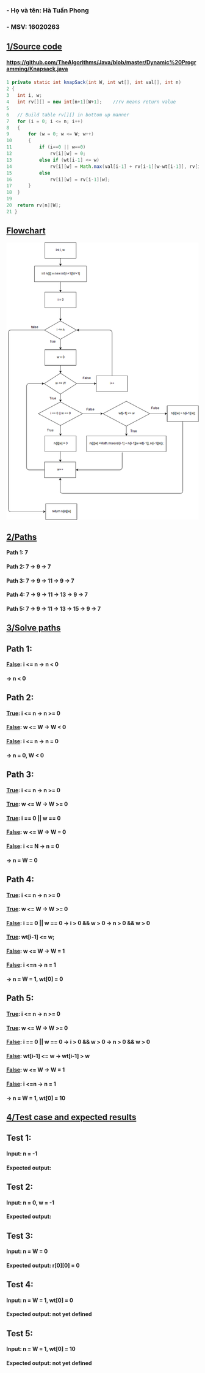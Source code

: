 ### **- Họ và tên: Hà Tuấn Phong**
### **- MSV: 16020263**
## **<u>1/Source code</u>**
#### https://github.com/TheAlgorithms/Java/blob/master/Dynamic%20Programming/Knapsack.java
```Java
1 private static int knapSack(int W, int wt[], int val[], int n)
2 {
3 	int i, w;
4 	int rv[][] = new int[n+1][W+1];    //rv means return value
5 	
6 	// Build table rv[][] in bottom up manner
7 	for (i = 0; i <= n; i++)
8 	{
9 		for (w = 0; w <= W; w++)
10		{
11			if (i==0 || w==0)
12				rv[i][w] = 0;
13			else if (wt[i-1] <= w)
14				rv[i][w] = Math.max(val[i-1] + rv[i-1][w-wt[i-1]], rv[i-1][w]);
15			else
16				rv[i][w] = rv[i-1][w];
17		}
18	}
19	
20	return rv[n][W];
21 }
```
## **<u>Flowchart</u>**
![](Knapsack.png)

## **<u>2/Paths</u>**
#### **Path 1:** 7
#### **Path 2:** 7 &rarr; 9 &rarr; 7
#### **Path 3:** 7 &rarr; 9 &rarr; 11 &rarr; 9 &rarr; 7
#### **Path 4:** 7 &rarr; 9 &rarr; 11 &rarr; 13 &rarr; 9 &rarr; 7 
#### **Path 5:** 7 &rarr; 9 &rarr; 11 &rarr; 13 &rarr; 15 &rarr; 9 &rarr; 7

## **<u>3/Solve paths</u>**
## **Path 1:**
#### **<u>False</u>**: i <= n &rarr; n < 0
#### &rarr; n < 0
## **Path 2:**
#### **<u>True</u>**: i <= n &rarr; n >= 0
#### **<u>False</u>**: w <= W &rarr; W < 0
#### **<u>False</u>**: i <= n &rarr; n = 0
#### &rarr; n = 0, W < 0
## **Path 3:**
#### **<u>True</u>**: i <= n &rarr; n >= 0
#### **<u>True</u>**: w <= W &rarr; W >= 0
#### **<u>True</u>**: i == 0 || w == 0
#### **<u>False</u>**: w <= W &rarr; W = 0
#### **<u>False</u>**: i <= N &rarr; n = 0
#### &rarr; n = W = 0
## **Path 4:**
#### **<u>True</u>**: i <= n &rarr; n >= 0
#### **<u>True</u>**: w <= W &rarr; W >= 0
#### **<u>False</u>**: i == 0 || w == 0 &rarr; i > 0 && w > 0 &rarr; n > 0 && w > 0
#### **<u>True</u>**: wt[i-1] <= w;
#### **<u>False</u>**: w <= W &rarr; W = 1
#### **<u>False</u>**: i <=n &rarr; n = 1
#### &rarr; n = W = 1, wt[0] = 0
## **Path 5:**
#### **<u>True</u>**: i <= n &rarr; n >= 0
#### **<u>True</u>**: w <= W &rarr; W >= 0
#### **<u>False</u>**: i == 0 || w == 0 &rarr; i > 0 && w > 0 &rarr; n > 0 && w > 0
#### **<u>False</u>**: wt[i-1] <= w &rarr; wt[i-1] > w
#### **<u>False</u>**: w <= W &rarr; W = 1
#### **<u>False</u>**: i <=n &rarr; n = 1
#### &rarr; n = W = 1, wt[0] = 10
## **<u>4/Test case and expected results</u>**
## **Test 1:**
#### **Input**: n = -1
#### **Expected output**: 
## **Test 2:**
#### **Input**: n = 0, w = -1
#### **Expected output**: 
## **Test 3:**
#### **Input**: n = W = 0
#### **Expected output**: r[0][0] = 0
## **Test 4:**
#### **Input**: n = W = 1, wt[0] = 0
#### **Expected output**: not yet defined
## **Test 5:**
#### **Input**: n = W = 1, wt[0] = 10
#### **Expected output**: not yet defined

